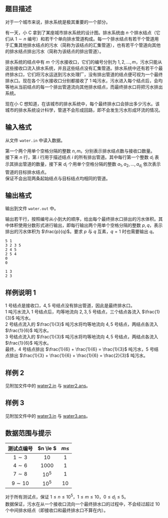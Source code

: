 ## 题目描述

对于一个城市来说，排水系统是极其重要的一个部分。

有一天，小 C 拿到了某座城市排水系统的设计图。排水系统由 $n$ 个排水结点（它们从 $1 ∼ n$ 编号）和若干个单向排水管道构成。每一个排水结点有若干个管道用于汇集其他排水结点的污水（简称为该结点的汇集管道），也有若干个管道向其他的排水结点排出污水（简称为该结点的排出管道）。

排水系统的结点中有 $m$ 个污水接收口，它们的编号分别为 $1, 2, \ldots  , m$，污水只能从这些接收口流入排水系统，并且这些结点没有汇集管道。排水系统中还有若干个最终排水口，它们将污水运送到污水处理厂，没有排出管道的结点便可视为一个最终排水口。现在各个污水接收口分别都接收了 $1$ 吨污水，污水进入每个结点后，会均等地从当前结点的每一个排出管道流向其他排水结点，而最终排水口将把污水排出系统。

现在小 C 想知道，在该城市的排水系统中，每个最终排水口会排出多少污水。该城市的排水系统设计科学，管道不会形成回路，即不会发生污水形成环流的情况。

## 输入格式

从文件 `water.in` 中读入数据。

第一个两个用单个空格分隔的整数 $n,m$。分别表示排水结点数与接收口数量。  
接下来 $n$ 行，第 $i$ 行用于描述结点 $i$ 的所有排出管道。其中每行第一个整数 $d_i$ 表示其排出管道的数量，接下来 $d_i$ 个用单个空格分隔的整数 $a_1, a_2, \ldots  , a_{d_i}$ 依次表示管道的目标排水结点。  
保证不会出现两条起始结点与目标结点均相同的管道。

## 输出格式

输出到文件 `water.out` 中。

输出若干行，按照编号从小到大的顺序，给出每个最终排水口排出的污水体积。其中体积使用分数形式进行输出，即每行输出两个用单个空格分隔的整数 $p,q$，表示排出的污水体积为 $\frac{p}{q}$。要求 $p$ 与 $q$ 互素，$q = 1$ 时也需要输出 $q$。

```input1
5 1
3 2 3 5
2 4 5
2 5 4
0
0
```

```output1
1 3
2 3
```

## 样例说明 1

$1$ 号结点是接收口，$4,5$ 号结点没有排出管道，因此是最终排水口。    
$1$ 吨污水流入 $1$ 号结点后，均等地流向 $2,3,5$ 号结点，三个结点各流入 $\frac{1}{3}$ 吨污水。  
$2$ 号结点流入的  $\frac{1}{3}$ 吨污水将均等地流向 $4,5$ 号结点，两结点各流入  $\frac{1}{6}$ 吨污水。   
$3$ 号结点流入的  $\frac{1}{3}$ 吨污水将均等地流向 $4,5$ 号结点，两结点各流入  $\frac{1}{6}$ 吨污水。   
最终，$4$ 号结点排出  $\frac{1}{6} +  \frac{1}{6} =  \frac{1}{3}$  吨污水，$5$ 号结点排出 $\frac{1}{3} + \frac{1}{6} +  \frac{1}{6} =  \frac{2}{3}$  吨污水。

## 样例 2

见附加文件中的 [water2.in](./404/file/water2.in) 与 [water2.ans](./404/file/water2.ans)。

## 样例 3

见附加文件中的 [water3.in](./404/file/water3.in) 与 [water3.ans](./404/file/water3.ans)。

## 数据范围与提示

| 测试点编号  | $n \le $ | $m \le$ |
| :-----------: | :--------: | :-------: |
| $1 \sim 3$  | $10$     | $1$     |
| $4 \sim 6$  | $1000$   | $1$     |
| $7 \sim 8$  | $10^5$   | $1$     |
| $9 \sim 10$ | $10^5$   | $10$    |

对于所有测试点，保证 $1 \le n \le 10^5$，$1 \le m \le 10$，$0 \le d_i \le 5$。  
数据保证，污水在从一个接收口流向一个最终排水口的过程中，不会经过超过 $10$ 个中间排水结点（即接收口和最终排水口不算在内）。